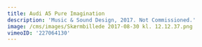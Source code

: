 ```yaml
---
title: Audi A5 Pure Imagination
description: 'Music & Sound Design, 2017. Not Commissioned.'
image: /cms/images/Skærmbillede 2017-08-30 kl. 12.12.37.png
vimeoID: '227064130'
---
```






